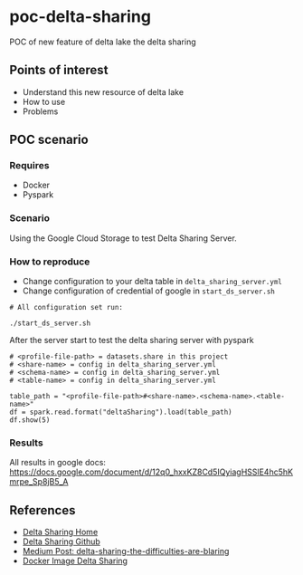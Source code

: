 # poc-delta-sharing

POC of new feature of delta lake the delta sharing

## Points of interest

- Understand this new resource of delta lake
- How to use
- Problems

## POC scenario

### Requires

- Docker
- Pyspark

### Scenario

Using the Google Cloud Storage to test Delta Sharing Server.

### How to reproduce

- Change configuration to your delta table in `delta_sharing_server.yml`
- Change configuration of credential of google in `start_ds_server.sh`

```
# All configuration set run:

./start_ds_server.sh
```

After the server start to test the delta sharing server with pyspark

```
# <profile-file-path> = datasets.share in this project
# <share-name> = config in delta_sharing_server.yml
# <schema-name> = config in delta_sharing_server.yml
# <table-name> = config in delta_sharing_server.yml

table_path = "<profile-file-path>#<share-name>.<schema-name>.<table-name>"
df = spark.read.format("deltaSharing").load(table_path)
df.show(5)
```

### Results

All results in google docs: https://docs.google.com/document/d/12q0_hxxKZ8Cd5IQyiagHSSlE4hc5hKmrpe_Sp8jB5_A


## References

- [Delta Sharing Home](https://delta.io/sharing/)
- [Delta Sharing Github](https://github.com/delta-io/delta-sharing)
- [Medium Post: delta-sharing-the-difficulties-are-blaring](https://richiebachala.medium.com/delta-sharing-the-difficulties-are-blaring-c5a7b3e70e5c)
- [Docker Image Delta Sharing](https://hub.docker.com/r/deltaio/delta-sharing-server)
